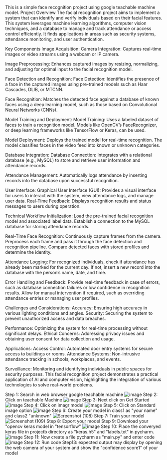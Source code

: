 This is a simple face recognition project using google teachable machine model. 
Project Overview The facial recognition project aims to implement a system that can identify and verify individuals based on their facial features. This system leverages machine learning algorithms, computer vision techniques, and a database to manage and track attendance or access control efficiently. It finds applications in areas such as security systems, attendance monitoring, and user authentication. 

Key Components Image Acquisition: 
Camera Integration: Captures real-time images or video streams using a webcam or IP camera. 

Image Preprocessing: Enhances captured images by resizing, normalizing, and adjusting for optimal input to the facial recognition model. 

Face Detection and Recognition: Face Detection: Identifies the presence of a face in the captured images using pre-trained models such as Haar Cascades, DLIB, or MTCNN. 

Face Recognition: Matches the detected face against a database of known faces using a deep learning model, such as those based on Convolutional Neural Networks (CNNs). 

Model Training and Deployment: Model Training: Uses a labeled dataset of faces to train a recognition model. Models like OpenCV’s FaceRecognizer, or deep learning frameworks like TensorFlow or Keras, can be used.

Model Deployment: Deploys the trained model for real-time recognition. The model classifies faces in the video feed into known or unknown categories.

Database Integration: Database Connection: Integrates with a relational database (e.g., MySQL) to store and retrieve user information and attendance records. 

Attendance Management: Automatically logs attendance by inserting records into the database upon successful recognition. 

User Interface: Graphical User Interface (GUI): Provides a visual interface for users to interact with the system, view attendance logs, and manage user data. Real-Time Feedback: Displays recognition results and status messages to users during operation. 

Technical Workflow Initialization: Load the pre-trained facial recognition model and associated label data. Establish a connection to the MySQL database for storing attendance records.

Real-Time Face Recognition: Continuously capture frames from the camera. Preprocess each frame and pass it through the face detection and recognition pipeline. Compare detected faces with stored profiles and determine the identity. 

Attendance Logging: For recognized individuals, check if attendance has already been marked for the current day. If not, insert a new record into the database with the person’s name, date, and time. 

Error Handling and Feedback: Provide real-time feedback in case of errors, such as database connection failures or low confidence in recognition results. Allow for manual intervention if required, such as overriding attendance entries or managing user profiles. 

Challenges and Considerations: Accuracy: Ensuring high accuracy in various lighting conditions and angles. Security: Securing the system to prevent unauthorized access and data breaches.

Performance: Optimizing the system for real-time processing without significant delays. Ethical Concerns: Addressing privacy issues and obtaining user consent for data collection and usage. 

Applications: Access Control: Automated door entry systems for secure access to buildings or rooms. Attendance Systems: Non-intrusive attendance tracking in schools, workplaces, and events. 

Surveillance: Monitoring and identifying individuals in public spaces for security purposes. This facial recognition project demonstrates a practical application of AI and computer vision, highlighting the integration of various technologies to solve real-world problems.

Step 1: Search in web browser google teachable machine
![image](https://github.com/user-attachments/assets/6bb6b365-486c-4022-8b40-83c149f6b134)
Step 2: Click on teachable Machine
![image](https://github.com/user-attachments/assets/4d0ff6b6-de54-476f-903b-3fce5ded1c66)
Step 3: Next click on Get Started
![image](https://github.com/user-attachments/assets/39aca9f4-7d6d-4961-afdb-00f75aa01c93)
Step 4: Click on imagr model
![image](https://github.com/user-attachments/assets/22906c1e-2d1c-41cb-b836-511ef22b832c)
Step 5: Click on Standard image option 
![image](https://github.com/user-attachments/assets/811703bf-5d4c-4ae8-a6e8-061b9bd641c4)
Step 6: Create your model in class1 as "your name" and class2 "unknown"
![Screenshot (108)](https://github.com/user-attachments/assets/34e529a3-3660-49e5-8bda-ad32c5a0e824)
Step 7: Train your model
![Screenshot (109)](https://github.com/user-attachments/assets/3067d280-b292-40b7-888a-8452918b828c)
Step 8: Export your model
Step 9: Download your "opencv keras model in "tensorflow"
![image](https://github.com/user-attachments/assets/37cb267a-9bc2-4ff9-acdc-2930014f4f29)
Step 10: Place the converyed keras file in projectb directory as "keras.h5" and "labels.txt" in pycharm.
![image](https://github.com/user-attachments/assets/c185b079-8c62-446d-bc27-ddf2d88f3ad3)
Step 11: Now create a file pycharm as "main.py" and enter code
![image](https://github.com/user-attachments/assets/a81badfb-f1ed-4f18-ab54-f1279acf1f5b)
Step 12: Run code
Step13: expected output may display by opening the web camera of your system and show the "confidence score1" of your model



